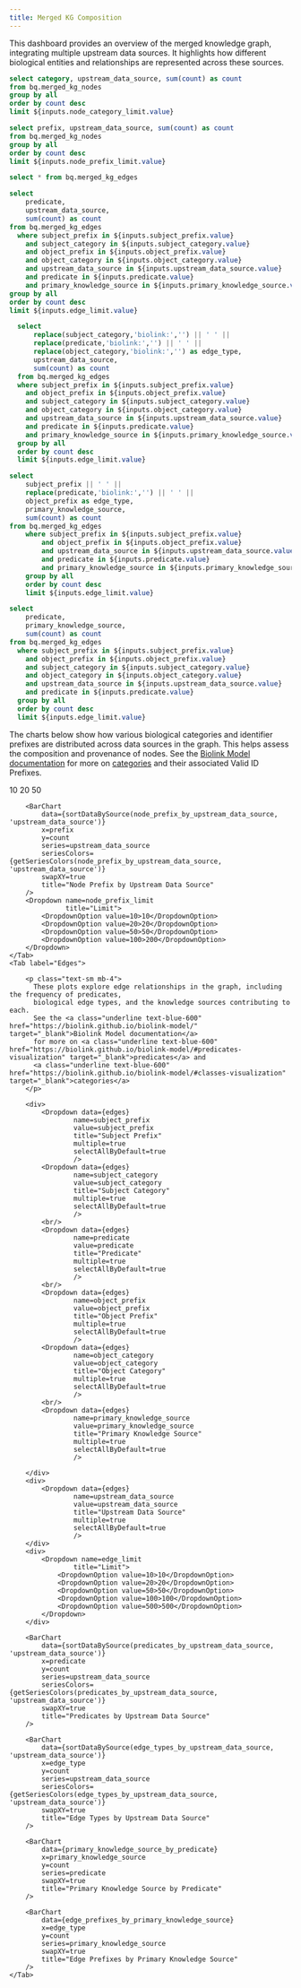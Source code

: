 ```yaml
---
title: Merged KG Composition
---
```

<p class="text-md mt-2 mb-6">
  This dashboard provides an overview of the merged knowledge graph, integrating multiple upstream data sources.
  It highlights how different biological entities and relationships are represented across these sources.
</p>

<script context="module">
  import { getSeriesColors, sortDataBySource } from '../_lib/colors';
</script>

<!-- Node Queries -->

```sql node_categories_by_upstream_data_source
select category, upstream_data_source, sum(count) as count 
from bq.merged_kg_nodes
group by all
order by count desc
limit ${inputs.node_category_limit.value}
```
```sql node_prefix_by_upstream_data_source
select prefix, upstream_data_source, sum(count) as count
from bq.merged_kg_nodes
group by all
order by count desc
limit ${inputs.node_prefix_limit.value}
```

<!-- Edge Queries -->

```sql edges
select * from bq.merged_kg_edges
```

```sql predicates_by_upstream_data_source
select 
    predicate,
    upstream_data_source,
    sum(count) as count
from bq.merged_kg_edges
  where subject_prefix in ${inputs.subject_prefix.value}
    and subject_category in ${inputs.subject_category.value}
    and object_prefix in ${inputs.object_prefix.value}
    and object_category in ${inputs.object_category.value}
    and upstream_data_source in ${inputs.upstream_data_source.value}
    and predicate in ${inputs.predicate.value}
    and primary_knowledge_source in ${inputs.primary_knowledge_source.value}
group by all
order by count desc
limit ${inputs.edge_limit.value}
```

```sql edge_types_by_upstream_data_source
  select 
      replace(subject_category,'biolink:','') || ' ' ||
      replace(predicate,'biolink:','') || ' ' || 
      replace(object_category,'biolink:','') as edge_type,
      upstream_data_source,
      sum(count) as count
  from bq.merged_kg_edges
  where subject_prefix in ${inputs.subject_prefix.value}
    and object_prefix in ${inputs.object_prefix.value}
    and subject_category in ${inputs.subject_category.value}
    and object_category in ${inputs.object_category.value}
    and upstream_data_source in ${inputs.upstream_data_source.value}
    and predicate in ${inputs.predicate.value}
    and primary_knowledge_source in ${inputs.primary_knowledge_source.value}
  group by all
  order by count desc
  limit ${inputs.edge_limit.value}  
```

```sql edge_prefixes_by_primary_knowledge_source
select 
    subject_prefix || ' ' ||
    replace(predicate,'biolink:','') || ' ' ||
    object_prefix as edge_type,
    primary_knowledge_source,
    sum(count) as count
from bq.merged_kg_edges
    where subject_prefix in ${inputs.subject_prefix.value}
        and object_prefix in ${inputs.object_prefix.value}
        and upstream_data_source in ${inputs.upstream_data_source.value}
        and predicate in ${inputs.predicate.value}
        and primary_knowledge_source in ${inputs.primary_knowledge_source.value}
    group by all
    order by count desc    
    limit ${inputs.edge_limit.value}  
```

```sql primary_knowledge_source_by_predicate
select 
    predicate,
    primary_knowledge_source,
    sum(count) as count
from bq.merged_kg_edges
  where subject_prefix in ${inputs.subject_prefix.value}
    and object_prefix in ${inputs.object_prefix.value}
    and subject_category in ${inputs.subject_category.value}
    and object_category in ${inputs.object_category.value}
    and upstream_data_source in ${inputs.upstream_data_source.value}
    and predicate in ${inputs.predicate.value}
  group by all
  order by count desc  
  limit ${inputs.edge_limit.value}  
```

<Tabs>
    <Tab label="Nodes">
        <p class="text-sm mb-4">
          The charts below show how various biological categories and identifier prefixes are distributed across data sources in the graph.
          This helps assess the composition and provenance of nodes.
          See the <a class="underline text-blue-600" href="https://biolink.github.io/biolink-model/" target="_blank">Biolink Model documentation</a> 
          for more on  <a class="underline text-blue-600" href="https://biolink.github.io/biolink-model/#classes-visualization" target="_blank">categories</a> and 
          their associated Valid ID Prefixes.
        </p>
        <BarChart 
            data={sortDataBySource(node_categories_by_upstream_data_source, 'upstream_data_source')}
            x=category
            y=count
            series=upstream_data_source
            seriesColors={getSeriesColors(node_categories_by_upstream_data_source, 'upstream_data_source')}
            swapXY=true    
            title="Node Categories by Upstream Data Source"
        />
        <Dropdown name=node_category_limit
                  title="Limit">
            <DropdownOption value=10>10</DropdownOption>
            <DropdownOption value=20>20</DropdownOption>
            <DropdownOption value=50>50</DropdownOption>
        </Dropdown> 
        
        <BarChart 
            data={sortDataBySource(node_prefix_by_upstream_data_source, 'upstream_data_source')}
            x=prefix
            y=count
            series=upstream_data_source
            seriesColors={getSeriesColors(node_prefix_by_upstream_data_source, 'upstream_data_source')}
            swapXY=true
            title="Node Prefix by Upstream Data Source"
        />
        <Dropdown name=node_prefix_limit
                  title="Limit">
            <DropdownOption value=10>10</DropdownOption>
            <DropdownOption value=20>20</DropdownOption>
            <DropdownOption value=50>50</DropdownOption>
            <DropdownOption value=100>200</DropdownOption>
        </Dropdown> 
    </Tab>
    <Tab label="Edges"> 
        
        <p class="text-sm mb-4">
          These plots explore edge relationships in the graph, including the frequency of predicates, 
          biological edge types, and the knowledge sources contributing to each. 
          See the <a class="underline text-blue-600" href="https://biolink.github.io/biolink-model/" target="_blank">Biolink Model documentation</a> 
          for more on <a class="underline text-blue-600" href="https://biolink.github.io/biolink-model/#predicates-visualization" target="_blank">predicates</a> and 
          <a class="underline text-blue-600" href="https://biolink.github.io/biolink-model/#classes-visualization" target="_blank">categories</a>
        </p>

        <div>
            <Dropdown data={edges}
                    name=subject_prefix
                    value=subject_prefix
                    title="Subject Prefix"
                    multiple=true
                    selectAllByDefault=true
                    />
            <Dropdown data={edges}
                    name=subject_category
                    value=subject_category
                    title="Subject Category"
                    multiple=true
                    selectAllByDefault=true
                    />
            <br/>
            <Dropdown data={edges}
                    name=predicate
                    value=predicate
                    title="Predicate"
                    multiple=true
                    selectAllByDefault=true
                    />
            <br/>
            <Dropdown data={edges}
                    name=object_prefix
                    value=object_prefix
                    title="Object Prefix"
                    multiple=true
                    selectAllByDefault=true
                    />
            <Dropdown data={edges}
                    name=object_category
                    value=object_category
                    title="Object Category"
                    multiple=true
                    selectAllByDefault=true
                    />
            <br/>
            <Dropdown data={edges}
                    name=primary_knowledge_source
                    value=primary_knowledge_source
                    title="Primary Knowledge Source"
                    multiple=true
                    selectAllByDefault=true
                    />

        </div>
        <div>
            <Dropdown data={edges}
                    name=upstream_data_source
                    value=upstream_data_source
                    title="Upstream Data Source"
                    multiple=true
                    selectAllByDefault=true
                    />
        </div>
        <div>
            <Dropdown name=edge_limit
                    title="Limit">
                <DropdownOption value=10>10</DropdownOption>
                <DropdownOption value=20>20</DropdownOption>
                <DropdownOption value=50>50</DropdownOption>
                <DropdownOption value=100>100</DropdownOption>
                <DropdownOption value=500>500</DropdownOption>
            </Dropdown> 
        </div>

        <BarChart
            data={sortDataBySource(predicates_by_upstream_data_source, 'upstream_data_source')}
            x=predicate
            y=count
            series=upstream_data_source
            seriesColors={getSeriesColors(predicates_by_upstream_data_source, 'upstream_data_source')} 
            swapXY=true
            title="Predicates by Upstream Data Source"    
        />

        <BarChart 
            data={sortDataBySource(edge_types_by_upstream_data_source, 'upstream_data_source')}
            x=edge_type
            y=count 
            series=upstream_data_source
            seriesColors={getSeriesColors(edge_types_by_upstream_data_source, 'upstream_data_source')}
            swapXY=true
            title="Edge Types by Upstream Data Source"
        />

        <BarChart 
            data={primary_knowledge_source_by_predicate}
            x=primary_knowledge_source
            y=count
            series=predicate
            swapXY=true
            title="Primary Knowledge Source by Predicate"
        />

        <BarChart 
            data={edge_prefixes_by_primary_knowledge_source}
            x=edge_type
            y=count
            series=primary_knowledge_source
            swapXY=true
            title="Edge Prefixes by Primary Knowledge Source"
        />
    </Tab>
</Tabs>

